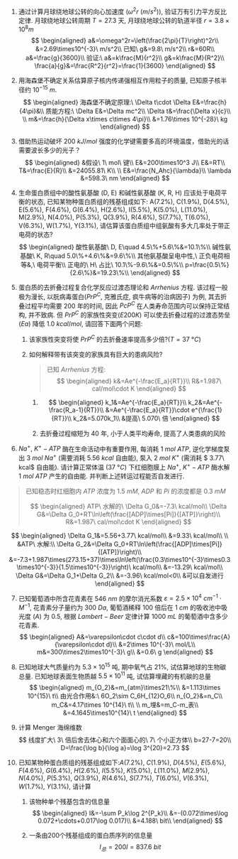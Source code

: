 1. 通过计算月球绕地球公转的向心加速度 ($\omega^2 r\ (m/s^2)$), 验证万有引力平方反比定律. 月球绕地球公转周期 $T=27.3$ 天, 月球绕地球公转的轨道半径 $r=3.8\times10^8m$
   $$
   \begin{aligned}
   a&=\omega^2r=\left(\frac{2\pi}{T}\right)^2r\\
   &=2.69\times10^{-3}\ m/s^2\\
   已知\ g&=9.8\ m/s^2\\
   r&=60R\\
   a&=\frac{g}{3600}\\
   验证:\ a&=k\frac{M}{r^2}\\
   g&=k\frac{M}{R^2}\\
   \frac{a}{g}&=\frac{R^2}{r^2}=\frac{1}{3600}
   \end{aligned}
   $$

2. 用海森堡不确定关系估算原子核内传递强相互作用粒子的质量, 已知原子核半径约 $10^{-15}\ m$. 
   $$
   \begin{aligned}
   海森堡不确定原理:\ \Delta t\cdot \Delta E&=\frac{h}{4\pi}&\\
   质能方程:\ \Delta E&=\Delta mc^2\\
   \Delta t&=\frac{\Delta x}{c}\\
   \\
   m&=\frac{h}{\Delta x\times c\times 4\pi}\\
   &=1.76\times 10^{-28}\ kg 
   \end{aligned}
   $$

3. 借助热运动破坏 $200\ kJ/mol$ 强度的化学键需要多高的环境温度，借助光的话需要波长多少的光子？
   $$
   \begin{aligned}
   &假设\ 1\ mol\ 键\\
   E&=200\times10^3 J\\
   E&=RT\\
   T&=\frac{E}{R}\\
   &=24055.81\ K\\
   \\
   E&=\frac{N_Ahc}{\lambda}\\
   \lambda &=598.3\ nm
   \end{aligned}
   $$

4. 生命蛋白质组中的酸性氨基酸 (D, E) 和碱性氨基酸 (K, R, H) 应该处于电荷平衡的状态, 已知某物种蛋白质组的残基组成如下: A(7.2%), C(1.9%), D(4.5%), E(5.6%), F(4.6%), G(6.4%), H(2.6%), I(5.5%), K(5.0%), L(11.0%), M(2.9%), N(4.0%), P(5.3%), Q(3.9%), R(4.6%), S(7.7%), T(6.0%), V(6.3%), W(1.7%), Y(3.1%), 请估算该蛋白质组中组氨酸有多大几率处于带正电荷的状态?
   $$
   \begin{aligned}
   酸性氨基酸\ D, E\quad 4.5\%+5.6\%&=10.1\%\\
   碱性氨基酸\ K, R\quad 5.0\%+4.6\%&=9.6\%\\
   其他氨基酸呈电中性,\ 正负电荷相等&,\ 电荷平衡\\
   正电的\ H\ 占比\ 10.1\%-9.6\%&=0.5\%\\
   p=\frac{0.5\%}{2.6\%}&=19.23\%\\
   \end{aligned}
   $$

5. 蛋白质的去折叠过程复合化学反应过渡态理论和 $Arrhenius$ 方程. 该过程一般极为漫长, 以朊病毒蛋白($PrP^C$, 克雅氏症, 疯牛病等的治病因子) 为例, 其去折叠过程平均需要 $200$ 年的时间, 因此 $PcP^C$ 在人类寿命范围内可以保持正常结构, 并不致病. 但 $PrP^C$ 的家族性突变($E200K$) 可以使去折叠过程的过渡态势垒($Ea$) 降低 $1.0\ kcal/mol$, 请回答下面两个问题:

   1. 该家族性突变将使 $PrP^C$ 的去折叠速率提高多少倍?($T=37\ °C$)

   2. 如何解释带有该突变的家族具有巨大的患病风险?

      > 已知 $Arrhenius$ 方程: 
      > $$
      > \begin{aligned}
      > k&=Ae^{-\frac{E_a}{RT}}\\
      > R&=1.987\ cal/mol\cdot K
      > \end{aligned}
      > $$

      1. $$
         \begin{aligned}
         k_1&=Ae^{-\frac{E_a}{RT}}\\
         k_2&=Ae^{-\frac{R_a-1}{RT}}\\
         &=Ae^{-\frac{E_a}{RT}}\cdot e^{\frac{1}{RT}}\\
         k_2&=5.070k_1\\
         &提高\ 5.070\ 倍
         \end{aligned}
         $$
      
      2. 去折叠过程缩短为 $40$ 年, 小于人类平均寿命, 提高了人类患病的风险

6.  $Na^+,\ K^+-ATP$ 酶在生命活动中有重要作用, 每消耗 $1\ mol\ ATP$, 逆化学梯度泵出 $3\ mol\ Na^+$ (需要消耗 $5.56\ kcal$ 自由能), 泵入 $2\ mol\ K^+$ (需消耗 $ 3.77\ kcal$ 自由能). 请计算正常体温 ($37\ °C$) 下红细胞膜上 $Na^+,\ K^+-ATP$ 酶水解 $1\ mol\ ATP$ 产生的自由能. 并判断上述转运过程能否自发进行.

   > 已知稳态时红细胞内 $ATP$ 浓度为 $1.5\ mM,\ ADP$ 和 $Pi$ 的浓度都是 $0.3\ mM$
   >
   > $$
   > \begin{aligned}
   > ATP\ 水解的\ \Delta G_0&=-7.3\ kcal/mol\\
   > \Delta G&=\Delta G_0+RT\ln\left(\frac{[ADP]\times[Pi]}{[ATP]}\right)\\
   > R&=1.987\ cal/mol\cdot K
   > \end{aligned}
   > $$
   >

   $$
   \begin{aligned}
   \Delta G_1&=5.56+3.77\ kcal/mol\\
   &=9.33\ kcal/mol\\
   \\
   &ATP\ 水解:\\
   \Delta G_2&=\Delta G_0+RT\ln\left(\frac{[ADP]\times[Pi]}{[ATP]}\right)\\
   &=-7.3+1.987\times(273.15+37)\times\ln\left(\frac{0.3\times10^{-3}\times0.3\times10^{-3}}{1.5\times10^{-3}}\right)\ kcal/mol\\
   &=-13.29\ kcal/mol\\
   \Delta G&=\Delta G_1+\Delta G_2\\
   &=-3.96\ kcal/mol<0\\
   &可以自发进行
   \end{aligned}
   $$
   
   7. 已知葡萄酒中所含花青素在 $546\ nm$ 的摩尔消光系数 $\varepsilon = 2.5 \times 10^4\ cm^{-1}\cdot M^{-1}$, 花青素分子量约为 $300\ Da$, 葡萄酒稀释 $100$ 倍后在 $1\ cm$ 的吸收池中吸光度 $(A)$ 为 $0.5$, 根据 $Lambert-Beer$ 定律计算 $1000\  mL$ 的葡萄酒中含多少花青素.
      $$
      \begin{aligned}
      A&=\varepsilon\cdot c\cdot d\\
      c&=100\times\frac{A}{\varepsilon\cdot d}\\
      &=2\times 10^{-3}\ mol/L\\
      m&=300\times2\times10^{-3}\ g\\
      &=0.6\ g
      \end{aligned}
      $$
   
   8. 已知地球大气质量约为 $5.3\times10^{15}$ 吨, 期中氧气占 $21\%$, 试估算地球的生物碳总量. 已知地球表面生物质越 $5.5\times10^{11}$ 吨, 试估算埋藏的有机碳的总量
      $$
      \begin{aligned}
      m_{O_2}&=m_{atm}\times21\%\\
      &=1.113\times 10^{15}\ t\\
      由光合作用&:\ 6O_2\sim C_6H_{12}O_6\\
      n_{O_2}&=n_C\\
      m_C&=4.17\times 10^{14}\ t\\
      \\
      m_埋&=m_C-m_表\\
      &=4.1645\times10^{14}\ t
      \end{aligned}
      $$
   
   9. 计算 Menger 海绵维数
      $$
      线度扩大\ 3\ 倍后舍去体心和六个面面心的\ 7\ 个小正方体\\
      b=27-7=20\\
      D=\frac{\log b}{\log a}=\log 3^{20}=2.73
      $$
      
   10. 已知某物种蛋白质组的残基组成如下:$A(7.2\%),$ $C(1.9\%),$ $D(4.5\%),$ $E(5.6\%),$ $F(4.6\%),$ $G(6.4\%),$ $H(2.6\%),$ $I(5.5\%),$ $K(5.0\%),$ $L(11.0\%),$ $M(2.9\%),$ $N(4.0\%),$ $P(5.3\%),$ $Q(3.9\%),$ $R(4.6\%),$ $S(7.7\%),$ $T(6.0\%),$ $V(6.3\%),$ $W(1.7\%),$ $Y(3.1\%)$, 请计算
   
       1. 该物种单个残基包含的信息量
          $$
          \begin{aligned}
          I&=-\sum P_k\log 2^{P_k}\\
          &=-(0.072\times\log 0.072+\cdots+0.017\log 0.017)\\
          &=4.188\ bit\\
          \end{aligned}
          $$
          
       2. 一条由200个残基组成的蛋白质序列的信息量
          $$
          I_总 =200I=837.6\ bit
          $$